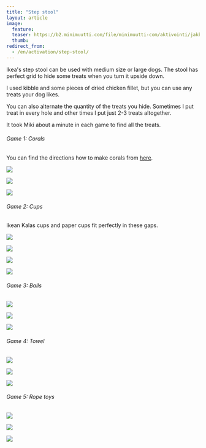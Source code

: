 ```yaml
---
title: "Step stool"
layout: article
image:
  feature:
  teaser: https://b2.minimuutti.com/file/minimuutti-com/aktivointi/jakkara/DS00940-245px.jpg
  thumb:
redirect_from:
  - /en/activation/step-stool/
---
```


Ikea's step stool can be used with medium size or large dogs. The stool has perfect grid to hide some treats when you turn it upside down.

I used kibble and some pieces of dried chicken fillet, but you can use any treats your dog likes.

You can also alternate the quantity of the treats you hide. Sometimes I put treat in every hole and other times I put just 2-3 treats altogether.

It took Miki about a minute in each game to find all the treats.

###### Game 1: Corals

You can find the directions how to make corals from [here](/en/brain-games/corals/).

![](https://b2.minimuutti.com/file/minimuutti-com/aktivointi/jakkara/DS00935-800px.jpg)

![](https://b2.minimuutti.com/file/minimuutti-com/aktivointi/jakkara/DS00933-800px.jpg)

![](https://b2.minimuutti.com/file/minimuutti-com/aktivointi/jakkara/DS00940-800px.jpg)

###### Game 2: Cups

Ikean Kalas cups and paper cups fit perfectly in these gaps.

![](https://b2.minimuutti.com/file/minimuutti-com/aktivointi/jakkara/DS01055-800px.jpg)

![](https://b2.minimuutti.com/file/minimuutti-com/aktivointi/jakkara/DS01057-800px.jpg)

![](https://b2.minimuutti.com/file/minimuutti-com/aktivointi/jakkara/DS01072-800px.jpg)

![](https://b2.minimuutti.com/file/minimuutti-com/aktivointi/jakkara/DS01089-800px.jpg)

###### Game 3: Balls

![](https://b2.minimuutti.com/file/minimuutti-com/aktivointi/jakkara/DS00949-800px.jpg)

![](https://b2.minimuutti.com/file/minimuutti-com/aktivointi/jakkara/DS00951-800px.jpg)

![](https://b2.minimuutti.com/file/minimuutti-com/aktivointi/jakkara/DS00967-800px.jpg)

###### Game 4: Towel

![](https://b2.minimuutti.com/file/minimuutti-com/aktivointi/jakkara/DS00917-800px.jpg)

![](https://b2.minimuutti.com/file/minimuutti-com/aktivointi/jakkara/DS00919-800px.jpg)

![](https://b2.minimuutti.com/file/minimuutti-com/aktivointi/jakkara/DS00926-800px.jpg)

###### Game 5: Rope toys

![](https://b2.minimuutti.com/file/minimuutti-com/aktivointi/jakkara/DS00973-800px.jpg)

![](https://b2.minimuutti.com/file/minimuutti-com/aktivointi/jakkara/DS00985-800px.jpg)

![](https://b2.minimuutti.com/file/minimuutti-com/aktivointi/jakkara/DS00994-800px.jpg)
